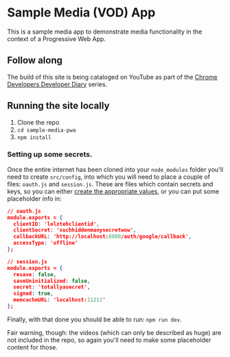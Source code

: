 # Sample Media (VOD) App

This is a sample media app to demonstrate media functionality in the context of a Progressive Web App.

## Follow along

The build of this site is being cataloged on YouTube as part of the
[Chrome Developers Developer Diary](https://www.youtube.com/playlist?list=PLNYkxOF6rcIBykcJ7bvTpqU7vt-oey72J) series.

## Running the site locally

1. Clone the repo
1. `cd sample-media-pwa`
1. `npm install`

### Setting up some secrets.

Once the entire internet has been cloned into your `node_modules` folder you'll need to create
`src/config`, into which you will need to place a couple of files: `oauth.js` and `session.js`.
These are files which contain secrets and keys, so you can either
[create the appropriate values](https://cloud.google.com/nodejs/getting-started/authenticate-users),
or you can put some placeholder info in:

```json
// oauth.js
module.exports = {
  clientID: 'lolztehclientid',
  clientSecret: 'suchhiddenmanysecretwow',
  callbackURL: 'http://localhost:8080/auth/google/callback',
  accessType: 'offline'
};
```

```json
// session.js
module.exports = {
  resave: false,
  saveUninitialized: false,
  secret: 'totallyasecret',
  signed: true,
  memcacheURL: 'localhost:11211'
};
```

Finally, with that done you should be able to run: `npm run dev`.

Fair warning, though: the videos (which can only be described as huge) are not included in the repo,
so again you'll need to make some placeholder content for those.
